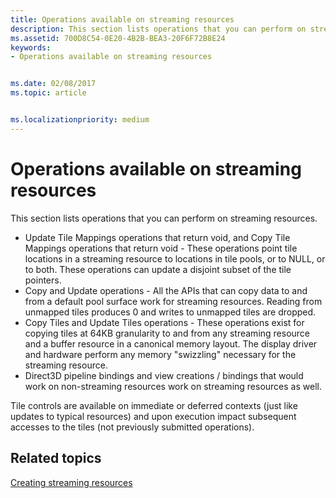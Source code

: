 ```yaml
---
title: Operations available on streaming resources
description: This section lists operations that you can perform on streaming resources.
ms.assetid: 700D8C54-0E20-4B2B-BEA3-20F6F72B8E24
keywords:
- Operations available on streaming resources


ms.date: 02/08/2017
ms.topic: article


ms.localizationpriority: medium
---
```


# Operations available on streaming resources


This section lists operations that you can perform on streaming resources.

-   Update Tile Mappings operations that return void, and Copy Tile Mappings operations that return void - These operations point tile locations in a streaming resource to locations in tile pools, or to NULL, or to both. These operations can update a disjoint subset of the tile pointers.
-   Copy and Update operations - All the APIs that can copy data to and from a default pool surface work for streaming resources. Reading from unmapped tiles produces 0 and writes to unmapped tiles are dropped.
-   Copy Tiles and Update Tiles operations - These operations exist for copying tiles at 64KB granularity to and from any streaming resource and a buffer resource in a canonical memory layout. The display driver and hardware perform any memory "swizzling" necessary for the streaming resource.
-   Direct3D pipeline bindings and view creations / bindings that would work on non-streaming resources work on streaming resources as well.

Tile controls are available on immediate or deferred contexts (just like updates to typical resources) and upon execution impact subsequent accesses to the tiles (not previously submitted operations).

## <span id="related-topics"></span>Related topics


[Creating streaming resources](creating-streaming-resources.md)

 

 




